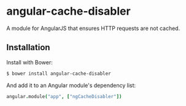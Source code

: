 # angular-cache-disabler

A module for AngularJS that ensures HTTP requests are not cached.

## Installation

Install with Bower:

```bash
$ bower install angular-cache-disabler
```

And add it to an Angular module's dependency list:

```coffeescript
angular.module("app", ["ngCacheDisabler"])
```
